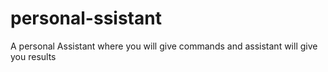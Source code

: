 # personal-ssistant
A personal Assistant where you will give commands and assistant will give you results
